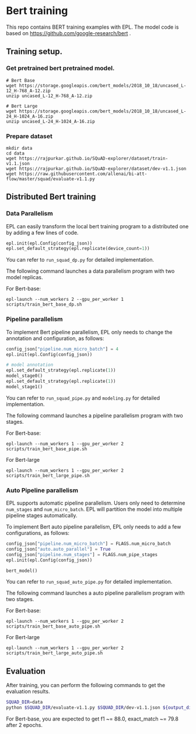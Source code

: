 # Bert training

This repo contains BERT training examples with EPL. The model code is based on https://github.com/google-research/bert .

## Training setup.

### Get pretrained bert pretrained model.

```
# Bert Base
wget https://storage.googleapis.com/bert_models/2018_10_18/uncased_L-12_H-768_A-12.zip
unzip uncased_L-12_H-768_A-12.zip

# Bert Large
wget https://storage.googleapis.com/bert_models/2018_10_18/uncased_L-24_H-1024_A-16.zip
unzip uncased_L-24_H-1024_A-16.zip
```

### Prepare dataset

```
mkdir data
cd data
wget https://rajpurkar.github.io/SQuAD-explorer/dataset/train-v1.1.json
wget https://rajpurkar.github.io/SQuAD-explorer/dataset/dev-v1.1.json
wget https://raw.githubusercontent.com/allenai/bi-att-flow/master/squad/evaluate-v1.1.py
```

## Distributed Bert training

### Data Parallelism

EPL can easily transform the local bert training program to a distributed one by adding a few lines of code.
```python
epl.init(epl.Config(config_json))
epl.set_default_strategy(epl.replicate(device_count=1))
```
You can refer to `run_squad_dp.py` for detailed implementation.

The following command launches a data parallelism program with two model replicas.

For Bert-base:

```
epl-launch --num_workers 2 --gpu_per_worker 1 scripts/train_bert_base_dp.sh
```

### Pipeline parallelism

To implement Bert pipeline parallelism, EPL only needs to change the annotation and configuration, as follows:

```python
config_json["pipeline.num_micro_batch"] = 4
epl.init(epl.Config(config_json))

# model annotation
epl.set_default_strategy(epl.replicate(1))
model_stage0()
epl.set_default_strategy(epl.replicate(1))
model_stage1()
```

You can refer to `run_squad_pipe.py` and `modeling.py` for detailed implementation.

The following command launches a pipeline parallelism program with two stages.

For Bert-base:

```
epl-launch --num_workers 1 --gpu_per_worker 2 scripts/train_bert_base_pipe.sh
```

For Bert-large
```
epl-launch --num_workers 1 --gpu_per_worker 2 scripts/train_bert_large_pipe.sh
```

### Auto Pipeline parallelism

EPL supports automatic pipeline parallelism.
Users only need to determine `num_stages` and `num_micro_batch`.
EPL will partition the model into multiple pipeline stages automatically.

To implement Bert auto pipeline parallelism, EPL only needs to add a few configurations, as follows:

```python
config_json["pipeline.num_micro_batch"] = FLAGS.num_micro_batch
config_json["auto.auto_parallel"] = True
config_json["pipeline.num_stages"] = FLAGS.num_pipe_stages
epl.init(epl.Config(config_json))

bert_model()
```

You can refer to `run_squad_auto_pipe.py` for detailed implementation.

The following command launches a auto pipeline parallelism program with two stages.

For Bert-base:

```
epl-launch --num_workers 1 --gpu_per_worker 2 scripts/train_bert_base_auto_pipe.sh
```

For Bert-large
```
epl-launch --num_workers 1 --gpu_per_worker 2 scripts/train_bert_large_auto_pipe.sh
```

## Evaluation
After training, you can perform the following commands to get the evaluation results.

```bash
SQUAD_DIR=data
python $SQUAD_DIR/evaluate-v1.1.py $SQUAD_DIR/dev-v1.1.json ${output_dir}/predictions.json
```
For Bert-base, you are expected to get f1 ~= 88.0, exact_match ~= 79.8 after 2 epochs.
